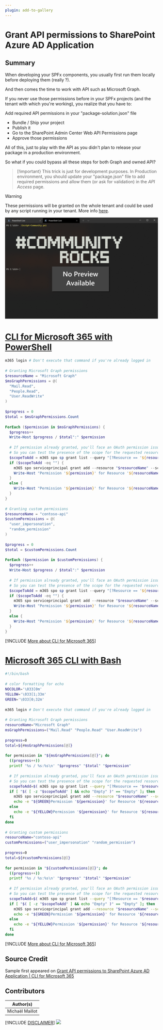 ```yaml
---
plugin: add-to-gallery
---
```


# Grant API permissions to SharePoint Azure AD Application

## Summary

When developing your SPFx components, you usually first run them locally before deploying them (really ?).

And then comes the time to work with API such as Microsoft Graph.

If you never use those permissions before in your SPFx projects (and the tenant with which you're working), you realize that you have to:
 
Add required API permissions in your "package-solution.json" file

 * Bundle / Ship your project
 * Publish it
 * Go to the SharePoint Admin Center Web API Permissions page
 * Approve those permissions

All of this, just to play with the API as you didn't plan to release your package in a production environment.

So what if you could bypass all these steps for both Graph and owned API?
 
> [!important}
> This trick is just for development purposes. In Production environment, you should update your "package.json" file to add required permissions and allow them (or ask for validation) in the 
*API Access*  page.

> [!warning]
> These permissions will be granted on the whole tenant and could be used by any script running in your tenant. More info [here](https://docs.microsoft.com/en-us/sharepoint/dev/spfx/use-aadhttpclient#considerations).
 
![Example Screenshot](assets/example.png)
 
# [CLI for Microsoft 365 with PowerShell](#tab/cli-m365-ps)
```powershell
m365 login # Don't execute that command if you're already logged in

# Granting Microsoft Graph permissions
$resourceName = "Microsoft Graph"
$msGraphPermissions = @(
  "Mail.Read",
  "People.Read",
  "User.ReadWrite"
)

$progress = 0
$total = $msGraphPermissions.Count

ForEach ($permission in $msGraphPermissions) {
  $progress++
  Write-Host $progress / $total":" $permission
    
  # If permission already granted, you'll face an OAuth permission issue
  # So you can test the presence of the scope for the requested resource to prevent the error
  $scopeToAdd = m365 spo sp grant list --query "[?Resource == '${resourceName}' && Scope == '${permission}']"
  if ($scopeToAdd -eq "") {
    m365 spo serviceprincipal grant add --resource "$resourceName" --scope "$permission"
    Write-Host "Permission '${permission}' for Resource '${resourceName}' granted" -ForegroundColor Green
  }
  else {
    Write-Host "Permission '${permission}' for Resource '${resourceName}' already granted" -ForegroundColor Yellow 
  }
}

# Granting custom permissions
$resourceName = "contoso-api"
$customPermissions = @(
  "user_impersonation",
  "random_permission"
)

$progress = 0
$total = $customPermissions.Count

ForEach ($permission in $customPermissions) {
  $progress++
  Write-Host $progress / $total":" $permission

  # If permission already granted, you'll face an OAuth permission issue
  # So you can test the presence of the scope for the requested resource to prevent the error
  $scopeToAdd = m365 spo sp grant list --query "[?Resource == '${resourceName}' && Scope == '${permission}']"
  if ($scopeToAdd -eq "") {
    m365 spo serviceprincipal grant add --resource "$resourceName" --scope "$permission"
    Write-Host "Permission '${permission}' for Resource '${resourceName}' granted" -ForegroundColor Green
  }
  else {
    Write-Host "Permission '${permission}' for Resource '${resourceName}' already granted" -ForegroundColor Yellow 
  }
}
```
[!INCLUDE [More about CLI for Microsoft 365](../../docfx/includes/MORE-CLIM365.md)]
 
# [Microsoft 365 CLI with Bash](#tab/m365cli-bash)
```bash
#!/bin/bash

# color formatting for echo
NOCOLOR='\033[0m'
YELLOW='\033[1;33m'
GREEN='\033[0;32m'

m365 login # Don't execute that command if you're already logged in

# Granting Microsoft Graph permissions
resourceName="Microsoft Graph"
msGraphPermissions=("Mail.Read" "People.Read" "User.ReadWrite")

progress=0
total=${#msGraphPermissions[@]}

for permission in "${msGraphPermissions[@]}"; do
  ((progress++))
  printf '%s / %s:%s\n' "$progress" "$total" "$permission"

  # If permission already granted, you'll face an OAuth permission issue
  # So you can test the presence of the scope for the requested resource to prevent the error
  scopeToAdd=$( m365 spo sp grant list --query "[?Resource == '$resourceName' && Scope == '${permission}']" )
  if [ "$( [ -z "$scopeToAdd" ] && echo "Empty" )" == "Empty" ]; then
    m365 spo serviceprincipal grant add --resource "$resourceName" --scope "$permission"
    echo -e "${GREEN}Permission '${permission}' for Resource '${resourceName}' granted${NOCOLOR}"
  else
    echo -e "${YELLOW}Permission '${permission}' for Resource '${resourceName}' already granted${NOCOLOR}"
  fi
done

# Granting custom permissions
resourceName="contoso-api"
customPermissions=("user_impersonation" "random_permission")

progress=0
total=${#customPermissions[@]}

for permission in "${customPermissions[@]}"; do
  ((progress++))
  printf '%s / %s:%s\n' "$progress" "$total" "$permission"
  
  # If permission already granted, you'll face an OAuth permission issue
  # So you can test the presence of the scope for the requested resource to prevent the error
  scopeToAdd=$( m365 spo sp grant list --query "[?Resource == '$resourceName' && Scope == '${permission}']" )
  if [ "$( [ -z "$scopeToAdd" ] && echo "Empty" )" == "Empty" ]; then
    m365 spo serviceprincipal grant add --resource "$resourceName" --scope "$permission"
    echo -e "${GREEN}Permission '${permission}' for Resource '${resourceName}' granted${NOCOLOR}"
  else
    echo -e "${YELLOW}Permission '${permission}' for Resource '${resourceName}' already granted${NOCOLOR}"
  fi
done
```
[!INCLUDE [More about CLI for Microsoft 365](../../docfx/includes/MORE-CLIM365.md)]


## Source Credit

Sample first appeared on [Grant API permissions to SharePoint Azure AD Application | CLI for Microsoft 365](https://pnp.github.io/cli-microsoft365/sample-scripts/spo/grant-api-permissions-aad/)

## Contributors

| Author(s) |
|-----------|
| Michaël Maillot |


[!INCLUDE [DISCLAIMER](../../docfx/includes/DISCLAIMER.md)]
<img src="https://telemetry.sharepointpnp.com/script-samples/scripts/spo-grant-api-permissions-aad" aria-hidden="true" />